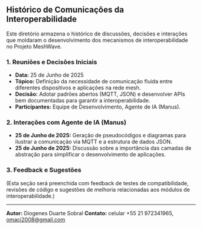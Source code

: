 

## Histórico de Comunicações da Interoperabilidade

Este diretório armazena o histórico de discussões, decisões e interações que moldaram o desenvolvimento dos mecanismos de interoperabilidade no Projeto MeshWave.

### 1. Reuniões e Decisões Iniciais

*   **Data:** 25 de Junho de 2025
*   **Tópico:** Definição da necessidade de comunicação fluida entre diferentes dispositivos e aplicações na rede mesh.
*   **Decisão:** Adotar padrões abertos (MQTT, JSON) e desenvolver APIs bem documentadas para garantir a interoperabilidade.
*   **Participantes:** Equipe de Desenvolvimento, Agente de IA (Manus).

### 2. Interações com Agente de IA (Manus)

*   **25 de Junho de 2025:** Geração de pseudocódigos e diagramas para ilustrar a comunicação via MQTT e a estrutura de dados JSON.
*   **25 de Junho de 2025:** Discussão sobre a importância das camadas de abstração para simplificar o desenvolvimento de aplicações.

### 3. Feedback e Sugestões

(Esta seção será preenchida com feedback de testes de compatibilidade, revisões de código e sugestões de melhoria relacionadas aos módulos de interoperabilidade.)

---

**Autor:** Diogenes Duarte Sobral
**Contato:** celular +55 21 972341965, omaci2008@gmail.com


